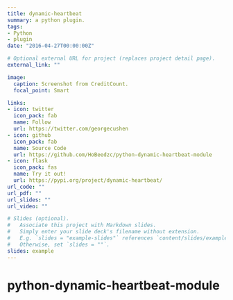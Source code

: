 ```yaml
---
title: dynamic-heartbeat
summary: a python plugin.
tags:
- Python
- plugin
date: "2016-04-27T00:00:00Z"

# Optional external URL for project (replaces project detail page).
external_link: ""

image:
  caption: Screenshot from CreditCount.
  focal_point: Smart

links:
- icon: twitter
  icon_pack: fab
  name: Follow
  url: https://twitter.com/georgecushen
- icon: github
  icon_pack: fab
  name: Source Code
  url: https://github.com/HoBeedzc/python-dynamic-heartbeat-module
- icon: flask
  icon_pack: fas
  name: Try it out!
  url: https://pypi.org/project/dynamic-heartbeat/
url_code: ""
url_pdf: ""
url_slides: ""
url_video: ""

# Slides (optional).
#   Associate this project with Markdown slides.
#   Simply enter your slide deck's filename without extension.
#   E.g. `slides = "example-slides"` references `content/slides/example-slides.md`.
#   Otherwise, set `slides = ""`.
slides: example
---
```


# python-dynamic-heartbeat-module
